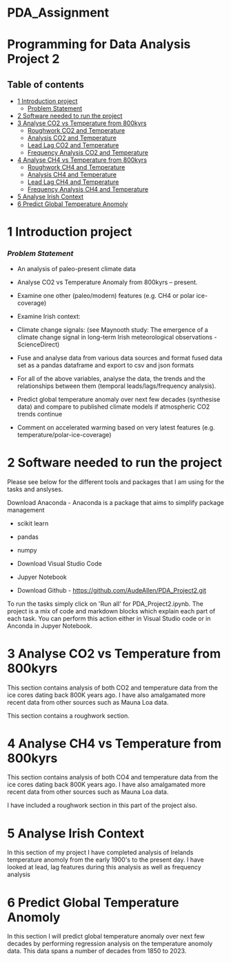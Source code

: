 # PDA_Assignment

# Programming for Data Analysis Project 2

## Table of contents
* [1 Introduction project](#1-introduction-project)
    * [Problem Statement](#problem-statement)
* [2 Software needed to run the project](#2-software-needed-to-run-the-project)	
* [3 Analyse CO2 vs Temperature from 800kyrs](#3-analyse-cO2-vs-temperature-from-800kyrs)
    * [Roughwork CO2 and Temperature](#roughwork-cO2-and-temperature)
    * [Analysis CO2 and Temperature](#analysis-cO2-and-temperature)
    * [Lead Lag CO2 and Temperature](#lead-lag-cO2-and-temperature)
    * [Frequency Analysis CO2 and Temperature](#frequency-analysis-cO2-and-temperature)
* [4 Analyse CH4 vs Temperature from 800kyrs](#4-analyse-cH4-vs-temperature-from-800kyrs)
    * [Roughwork CH4 and Temperature](#roughwork-cH4-and-temperature)
    * [Analysis CH4 and Temperature](#analysis-cH4-and-temperature)
    * [Lead Lag CH4 and Temperature](#lead-lag-cH4-and-temperature)
    * [Frequency Analysis CH4 and Temperature](#frequency-analysis-cH4-and-temperature)
* [5 Analyse Irish Context](#5-analyse-irish-context)
* [6 Predict Global Temperature Anomoly](#6-predict-global-temperature-anomoly)		



1 Introduction project
======
### ***Problem Statement***


- An analysis of paleo-present climate data

- Analyse CO2 vs Temperature Anomaly from 800kyrs – present.

- Examine one other (paleo/modern) features (e.g. CH4 or polar ice-coverage)

- Examine Irish context:

- Climate change signals: (see Maynooth study: The emergence of a climate change signal in long-term Irish meteorological observations - ScienceDirect) <br>

- Fuse and analyse data from various data sources and format fused data set as a pandas dataframe and export to csv and json formats <br>

- For all of the above variables, analyse the data, the trends and the relationships between them (temporal leads/lags/frequency analysis). <br>

- Predict global temperature anomaly over next few decades (synthesise data) and compare to published climate models if atmospheric CO2 trends continue <br>

- Comment on accelerated warming based on very latest features (e.g. temperature/polar-ice-coverage)<br>

2 Software needed to run the project
======

Please see below for the different tools and packages that I am using for the tasks and anslyses.

Download Anaconda - Anaconda is a package that aims to simplify package management
- scikit learn
- pandas
- numpy

- Download Visual Studio Code

- Jupyer Notebook

- Download Github - https://github.com/AudeAllen/PDA_Project2.git

To run the tasks simply click on 'Run all' for PDA_Project2.ipynb. The project is a mix of code and markdown blocks which explain each part of each task. You can perform this action either in Visual Studio code or in Anconda in Jupyer Notebook.

3 Analyse CO2 vs Temperature from 800kyrs
======

This section contains analysis of both CO2 and temperature data from the ice cores dating back 800K years ago. I have also amalgamated more recent data from other sources such as Mauna Loa data.

This section contains a roughwork section.

4 Analyse CH4 vs Temperature from 800kyrs
======

This section contains analysis of both CO4 and temperature data from the ice cores dating back 800K years ago. I have also amalgamated more recent data from other sources such as Mauna Loa data.

I have included a roughwork section in this part of the project also.

5 Analyse Irish Context
======

In this section of my project I have completed analysis of Irelands temperature anomoly from the early 1900's to the present day. I have looked at lead, lag features during this analysis as well as frequency analysis

6 Predict Global Temperature Anomoly
======

In this section I will predict global temperature anomaly over next few decades by performing regression analysis on the temperature anomoly data. This data spans a number of decades from 1850 to 2023.